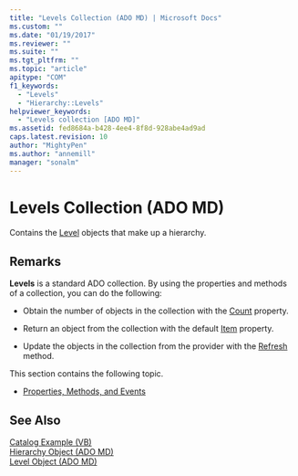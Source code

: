 ```yaml
---
title: "Levels Collection (ADO MD) | Microsoft Docs"
ms.custom: ""
ms.date: "01/19/2017"
ms.reviewer: ""
ms.suite: ""
ms.tgt_pltfrm: ""
ms.topic: "article"
apitype: "COM"
f1_keywords: 
  - "Levels"
  - "Hierarchy::Levels"
helpviewer_keywords: 
  - "Levels collection [ADO MD]"
ms.assetid: fed8684a-b428-4ee4-8f8d-928abe4ad9ad
caps.latest.revision: 10
author: "MightyPen"
ms.author: "annemill"
manager: "sonalm"
---
```

# Levels Collection (ADO MD)
Contains the [Level](../../../ado/reference/ado-md-api/level-object-ado-md.md) objects that make up a hierarchy.  
  
## Remarks  
 **Levels** is a standard ADO collection. By using the properties and methods of a collection, you can do the following:  
  
-   Obtain the number of objects in the collection with the [Count](../../../ado/reference/ado-api/count-property-ado.md) property.  
  
-   Return an object from the collection with the default [Item](../../../ado/reference/ado-api/item-property-ado.md) property.  
  
-   Update the objects in the collection from the provider with the [Refresh](../../../ado/reference/ado-api/refresh-method-ado.md) method.  
  
 This section contains the following topic.  
  
-   [Properties, Methods, and Events](../../../ado/reference/ado-md-api/levels-collection-properties-methods-and-events.md)  
  
## See Also  
 [Catalog Example (VB)](../../../ado/reference/ado-md-api/catalog-example-vb.md)   
 [Hierarchy Object (ADO MD)](../../../ado/reference/ado-md-api/hierarchy-object-ado-md.md)   
 [Level Object (ADO MD)](../../../ado/reference/ado-md-api/level-object-ado-md.md)